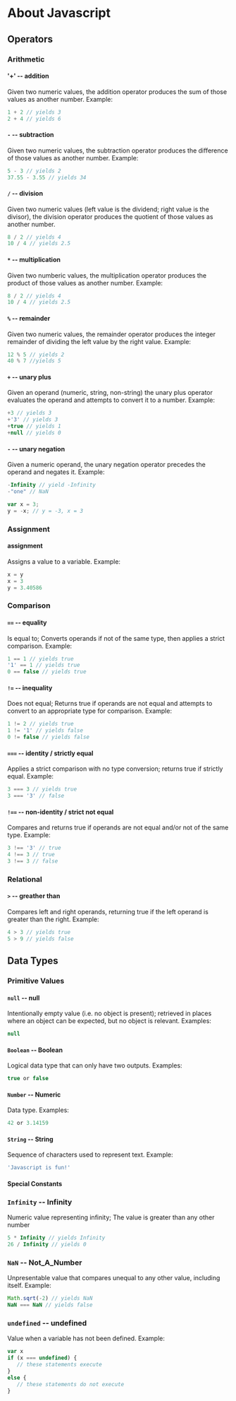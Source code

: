 # About Javascript

## Operators

### Arithmetic

#### '+' -- addition

Given two numeric values, the addition operator produces the sum of those values as another number. Example:
```JavaScript
1 + 2 // yields 3
2 + 4 // yields 6
```

#### `-` -- subtraction

Given two numeric values, the subtraction operator produces the difference of those values as another number. Example:
```JavaScript
5 - 3 // yields 2
37.55 - 3.55 // yields 34
```

#### `/` -- division

Given two numeric values (left value is the dividend; right value is the divisor), the division operator produces the quotient of those values as another number.
```JavaScript
8 / 2 // yields 4
10 / 4 // yields 2.5
```

#### `*` -- multiplication

Given two numberic values, the multiplication operator produces the product of those values as another number. Example:
```JavaScript
8 / 2 // yields 4
10 / 4 // yields 2.5
```

#### `%` -- remainder

Given two numeric values, the remainder operator produces the integer remainder of dividing the left value by the right value. Example:
```JavaScript
12 % 5 // yields 2
40 % 7 //yields 5
```

#### `+` -- unary plus

Given an operand (numeric, string, non-string) the unary plus operator evaluates the operand and attempts to convert it to a number. Example:
```JavaScript
+3 // yields 3
+'3' // yields 3
+true // yields 1
+null // yields 0
```

#### `-` -- unary negation

Given a numeric operand, the unary negation operator precedes the operand and negates it. Example:
```JavaScript
-Infinity // yield -Infinity
-"one" // NaN

var x = 3;
y = -x; // y = -3, x = 3
```

### Assignment

#### assignment

Assigns a value to a variable. Example:
```JavaScript
x = y
x = 3
y = 3.40586
```

### Comparison

#### `==` -- equality

Is equal to; Converts operands if not of the same type, then applies a strict comparison. Example:
```JavaScript
1 == 1 // yields true
'1' == 1 // yields true
0 == false // yields true
```

#### `!=` -- inequality

Does not equal; Returns true if operands are not equal and attempts to convert to an appropriate type for comparison. Example:
```JavaScript
1 != 2 // yields true
1 != '1' // yields false
0 != false // yields false
```

#### `===` -- identity / strictly equal

Applies a strict comparison with no type conversion; returns true if strictly equal. Example:
```JavaScript
3 === 3 // yields true
3 === '3' // false
```

#### `!==` -- non-identity / strict not equal

Compares and returns true if operands are not equal and/or not of the same type. Example:
```JavaScript
3 !== '3' // true
4 !== 3 // true
3 !== 3 // false
```

### Relational

#### `>` -- greather than

Compares left and right operands, returning true if the left operand is greater than the right. Example:
```JavaScript
4 > 3 // yields true
5 > 9 // yields false
```



## Data Types

### Primitive Values

#### `null` -- null

Intentionally empty value (i.e. no object is present); retrieved in places where an object can be expected, but no object is relevant. Examples:
```JavaScript
null
```

#### `Boolean` -- Boolean 

Logical data type that can only have two outputs. Examples:
```JavaScript
true or false
```

#### `Number` -- Numeric 

Data type. Examples:
```JavaScript
42 or 3.14159
```

#### `String` -- String

Sequence of characters used to represent text. Example:
```JavaScript
'Javascript is fun!'
```

#### Special Constants

### `Infinity` -- Infinity

Numeric value representing infinity; The value is greater than any other number
```JavaScript
5 * Infinity // yields Infinity
26 / Infinity // yields 0
```

### `NaN` -- Not_A_Number

Unpresentable value that compares unequal to any other value, including itself. Example:
```JavaScript
Math.sqrt(-2) // yields NaN
NaN === NaN // yields false
```

### `undefined` -- undefined
 
 Value when a variable has not been defined. Example:
```JavaScript
var x
if (x === undefined) {
   // these statements execute
}
else {
   // these statements do not execute
}
```

